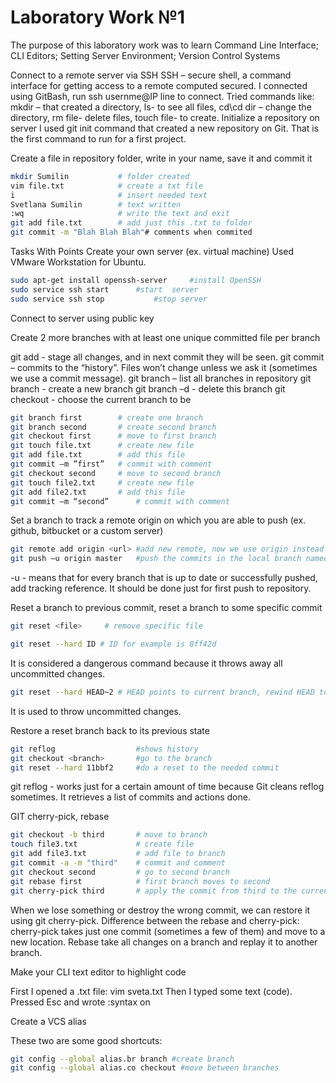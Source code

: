 Laboratory Work №1
==================

The purpose of this laboratory work was to learn Command Line Interface; CLI Editors; Setting Server Environment; Version Control Systems


Connect to a remote server via SSH
SSH – secure shell, a command interface for getting access to a remote computed secured. I connected using GitBash, run ssh usernme@IP line to connect.
Tried commands like: mkdir – that created a directory, ls- to see all files, cd\cd dir – change the directory, rm file- delete files, touch file- to create.
Initialize a repository on server
I used git init command that created a new repository on Git. That is the first command to run for a first project.

Create a file in repository folder, write in your name, save it and commit it
``` sh
mkdir Sumilin   		# folder created
vim file.txt   			# create a txt file              
i              			# insert needed text              
Svetlana Sumilin		# text written
:wq                    	# write the text and exit       
git add file.txt   		# add just this .txt to folder        
git commit -m "Blah Blah Blah"# comments when commited
```

Tasks With Points
Create your own server (ex. virtual machine)
Used VMware Workstation for Ubuntu.

``` sh
sudo apt-get install openssh-server  	#install OpenSSH    
sudo service ssh start 		#start  server
sudo service ssh stop			#stop server
``` 

Connect to server using public key

Create 2 more branches with at least one unique committed file per branch

git add <file> - stage all changes, and in next commit they will be seen.
git commit – commits to the “history”. Files won’t change unless we ask it (sometimes we use a commit message).
git branch – list all branches in repository
git branch <name> - create a new branch
git branch –d <name> - delete this branch
git checkout <name> - choose the current branch to be <name>
``` sh
git branch first		# create one branch
git branch second		# create second branch
git checkout first		# move to first branch
git touch file.txt		# create new file
git add file.txt		# add this file
git commit –m ”first”   # commit with comment
git checkout second		# move to second branch
git touch file2.txt		# create new file
git add file2.txt		# add this file
git commit –m “second”		# commit with comment
``` 


Set a branch to track a remote origin on which you are able to push (ex. github, bitbucket or a custom server)

``` sh
git remote add origin <url> #add new remote, now we use origin instead of link 
git push –u origin master   #push the commits in the local branch named master to the remote named origin
``` 

-u - means that for every branch that is up to date or successfully pushed, add tracking reference. It should be done just for first push to repository.


Reset a branch to previous commit, reset a branch to some specific commit

``` sh
git reset <file>     # remove specific file 

git reset --hard ID # ID for example is 8ff42d
``` 

It is considered a dangerous command because it throws away all uncommitted changes.
``` sh
git reset --hard HEAD~2 # HEAD points to current branch, rewind HEAD to get rid of 2 last commits
``` 
It is used to throw uncommitted changes.



Restore a reset branch back to its previous state

``` sh
git reflog			        #shows history
git checkout <branch>		#go to the branch
git reset --hard 11bbf2 	#do a reset to the needed commit  
``` 
git reflog  - works just for a certain amount of time because Git cleans reflog sometimes. It retrieves a list of commits and actions done.

    	 
GIT cherry-pick, rebase
``` sh
git checkout -b third 		# move to branch
touch file3.txt				# create file
git add file3.txt			# add file to branch
git commit -a -m "third"	# commit and comment
git checkout second			# go to second branch
git rebase first      		# first branch moves to second
git cherry-pick third		# apply the commit from third to the current branch
``` 

When we lose something or destroy the wrong commit, we can restore it using git cherry-pick.
Difference between the rebase and cherry-pick: cherry-pick takes just one commit (sometimes a few of them) and move to a new location. Rebase take all changes on a branch and replay it to another branch.


Make your CLI text editor to highlight code

First I opened a .txt file: vim sveta.txt
Then I typed some text (code). Pressed Esc and wrote :syntax on


Create a VCS alias

These two are some good shortcuts:
``` sh
git config --global alias.br branch	#create branch
git config --global alias.co checkout #move between branches
``` 
